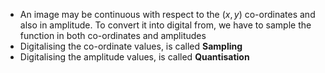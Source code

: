 - An image may be continuous with respect to the $(x, y)$ co-ordinates and also in amplitude. To convert it into digital from, we have to sample the function in both co-ordinates and amplitudes
- Digitalising the co-ordinate values, is called **Sampling**
- Digitalising the amplitude values, is called **Quantisation**
